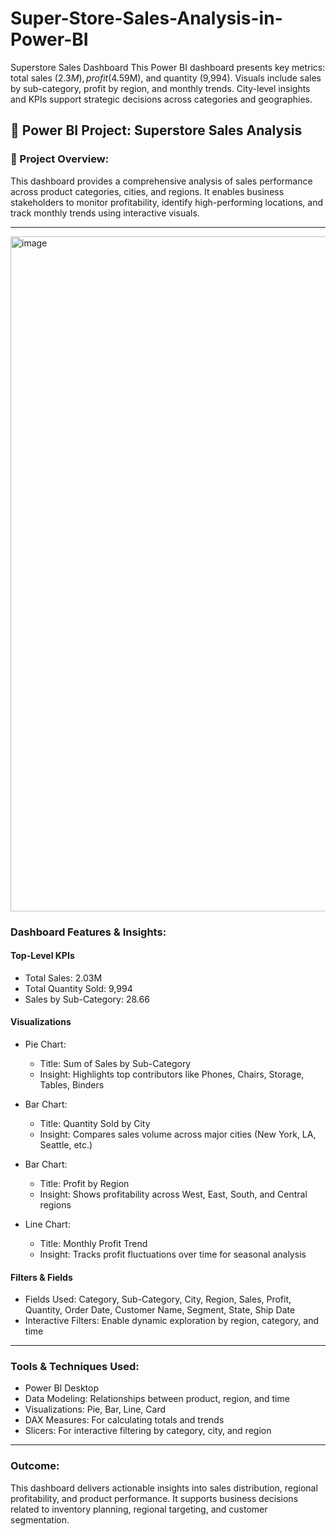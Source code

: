 # Super-Store-Sales-Analysis-in-Power-BI
Superstore Sales Dashboard This Power BI dashboard presents key metrics: total sales ($2.3M), profit ($4.59M), and quantity (9,994). Visuals include sales by sub-category, profit by region, and monthly trends. City-level insights and KPIs support strategic decisions across categories and geographies.


## 🛒 Power BI Project: Superstore Sales Analysis

### 📌 Project Overview:
This dashboard provides a comprehensive analysis of sales performance across product categories, cities, and regions. It enables business stakeholders to monitor profitability, identify high-performing locations, and track monthly trends using interactive visuals.

---
<img width="1920" height="1080" alt="image" src="https://github.com/user-attachments/assets/4a39c0d6-7c00-497d-9294-1dabf0ba8718" />


###  Dashboard Features & Insights:

#### Top-Level KPIs
- Total Sales: 2.03M  
- Total Quantity Sold: 9,994  
- Sales by Sub-Category: 28.66

####  Visualizations
- Pie Chart:  
  - Title: Sum of Sales by Sub-Category  
  - Insight: Highlights top contributors like Phones, Chairs, Storage, Tables, Binders

- Bar Chart:  
  - Title: Quantity Sold by City  
  - Insight: Compares sales volume across major cities (New York, LA, Seattle, etc.)

- Bar Chart:  
  - Title: Profit by Region  
  - Insight: Shows profitability across West, East, South, and Central regions

- Line Chart:  
  - Title: Monthly Profit Trend  
  - Insight: Tracks profit fluctuations over time for seasonal analysis

#### Filters & Fields
- Fields Used: Category, Sub-Category, City, Region, Sales, Profit, Quantity, Order Date, Customer Name, Segment, State, Ship Date  
- Interactive Filters: Enable dynamic exploration by region, category, and time

---

###  Tools & Techniques Used:
- Power BI Desktop
- Data Modeling: Relationships between product, region, and time
- Visualizations: Pie, Bar, Line, Card
- DAX Measures: For calculating totals and trends
- Slicers: For interactive filtering by category, city, and region

---

###  Outcome:
This dashboard delivers actionable insights into sales distribution, regional profitability, and product performance. It supports business decisions related to inventory planning, regional targeting, and customer segmentation.

